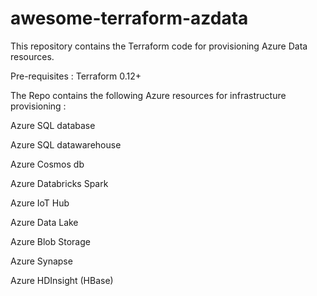 # awesome-terraform-azdata

This repository contains the Terraform code for provisioning Azure Data resources. 

Pre-requisites : Terraform 0.12+ 

The Repo contains the following Azure resources for infrastructure provisioning : 

Azure SQL database

Azure SQL datawarehouse

Azure Cosmos db

Azure Databricks Spark

Azure IoT Hub

Azure Data Lake

Azure Blob Storage

Azure Synapse 

Azure HDInsight (HBase)
